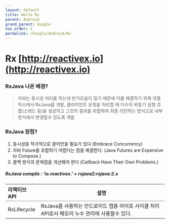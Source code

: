 ```yaml
---
layout: default
title: Hello Rx
parent: Android
grand_parent: Google
nav_order: 1
permalink: /Google/Android/Rx
---
```


# Rx [http://reactivex.io](http://reactivex.io)

### RxJava 나온 배경?
> 자바는 동시성 처리를 하는데 번거로움이 많기 때문에 이를 해결하기 위해 넷플릭스에서 RxJava를 개발, 클라이언트 요청을 
> 처리할 때 다수의 비동기 실행 흐름(스레드 등)을 생성하고 그것의 결과를 취합하여 최종 리턴하는 방식으로 내부방식에서 변경할수 있도록 개발 

### RxJava 장점?
1. 동시성을 적극적으로 끌어안을 필요가 있다 (Embrace Concurrency)
2. 자바 Future를 조합하기 어렵다는 점을 해결한다. (Java Futures are Expensive to Compose.)
3. 콜백 방식의 문제점을 개선해야 한다 (Callback Have Their Own Problems.)

##### RxJava compile : 'io.reactivex.' + rxjava2:rxjava:2.x

<table rules="groups">
  <thead>
    <tr>
      <th style="text-align: left">리액티브 API</th>
      <th style="text-align: center">설명</th>
    </tr>
  </thead>
  <tbody>
    <tr>
      <td style="text-align: left">RxLifecycle</td>
      <td style="text-align: left">RxJava를 사용하는 안드로이드 앱용 라이프 사이클 처리 API로서 
                   메모리 누수 관리에 사용할수 있다.</td>
    </tr>
  </tbody>

</table>